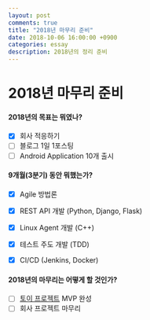 ```yaml
---
layout: post
comments: true
title: "2018년 마무리 준비"
date: 2018-10-06 16:00:00 +0900
categories: essay
description: 2018년의 정리 준비
---
```


# 2018년 마무리 준비

#### 2018년의 목표는 뭐였나?

- [x] 회사 적응하기
- [ ] 블로그 1일 1포스팅
- [ ] Android Application 10개 출시 

#### 9개월(3분기) 동안 뭐했는가?

- [x] Agile 방법론

- [x] REST API 개발 (Python, Django, Flask)

- [x] Linux Agent 개발 (C++)

- [x] 테스트 주도 개발 (TDD)

- [x] CI/CD (Jenkins, Docker)

#### 2018년의 마무리는 어떻게 할 것인가?

- [ ] [토이 프로젝트](https://github.com/woobia/woobia-note) MVP 완성
- [ ] 회사 프로젝트 마무리